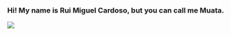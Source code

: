 ### Hi! My name is Rui Miguel Cardoso, but you can call me Muata. 



<img src="https://media.tenor.com/IJvUtWa9dykAAAAC/yujiro-hanma-laugh.gif" >
